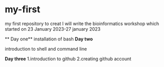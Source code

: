 #  my-first
my first repository to creat
I will write the bioinformatics workshop which started on 23 January 2023-27 january 2023

** Day one** 
installation of bash
**Day two**

introduction to shell and command line

**Day three**
1.introduction to github
2.creating github account
